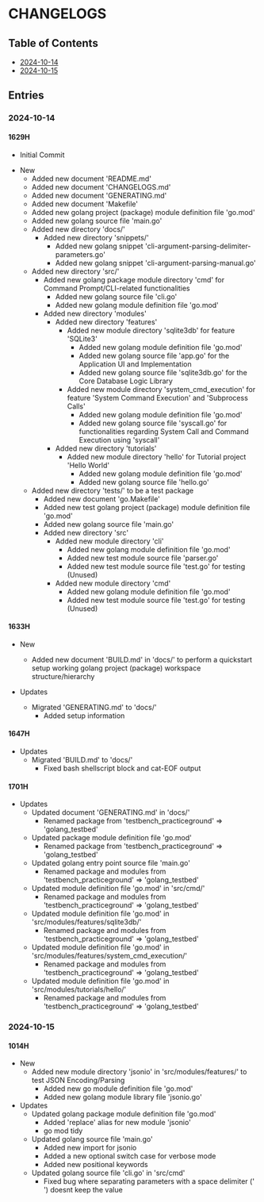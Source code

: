 # CHANGELOGS

## Table of Contents
+ [2024-10-14](#2024-10-14)
+ [2024-10-15](#2024-10-15)

## Entries
### 2024-10-14
#### 1629H
+ Initial Commit

- New
    + Added new document 'README.md'
    + Added new document 'CHANGELOGS.md'
    + Added new document 'GENERATING.md'
    + Added new document 'Makefile'
    + Added new golang project (package) module definition file 'go.mod'
    + Added new golang source file 'main.go'
    - Added new directory 'docs/'
        - Added new directory 'snippets/'
            + Added new golang snippet 'cli-argument-parsing-delimiter-parameters.go'
            + Added new golang snippet 'cli-argument-parsing-manual.go'
    - Added new directory 'src/'
        - Added new golang package module directory 'cmd' for Command Prompt/CLI-related functionalities
            + Added new golang source file 'cli.go'
            + Added new golang module definition file 'go.mod'
        - Added new directory 'modules'
            - Added new directory 'features'
                - Added new module directory 'sqlite3db' for feature 'SQLite3'
                    + Added new golang module definition file 'go.mod'
                    + Added new golang source file 'app.go' for the Application UI and Implementation
                    + Added new golang source file 'sqlite3db.go' for the Core Database Logic Library
                - Added new module directory 'system_cmd_execution' for feature 'System Command Execution' and 'Subprocess Calls'
                    + Added new golang module definition file 'go.mod'
                    + Added new golang source file 'syscall.go' for functionalities regarding System Call and Command Execution using 'syscall'
            - Added new directory 'tutorials'
                - Added new module directory 'hello' for Tutorial project 'Hello World'
                    + Added new golang module definition file 'go.mod'
                    + Added new golang source file 'hello.go'
    - Added new directory 'tests/' to be a test package
        + Added new document 'go.Makefile'
        + Added new test golang project (package) module definition file 'go.mod'
        + Added new golang source file 'main.go'
        - Added new directory 'src'
            - Added new module directory 'cli'
                + Added new golang module definition file 'go.mod'
                + Added new test module source file 'parser.go'
                + Added new test module source file 'test.go' for testing (Unused)
            - Added new module directory 'cmd'
                + Added new golang module definition file 'go.mod'
                + Added new test module source file 'test.go' for testing (Unused)

#### 1633H
- New
    - Added new document 'BUILD.md' in 'docs/' to perform a quickstart setup working golang project (package) workspace structure/hierarchy

- Updates
    - Migrated 'GENERATING.md' to 'docs/'
        + Added setup information

#### 1647H
- Updates
    - Migrated 'BUILD.md' to 'docs/'
        + Fixed bash shellscript block and cat-EOF output

#### 1701H
- Updates
    - Updated document 'GENERATING.md' in 'docs/'
        + Renamed package from 'testbench_practiceground' => 'golang_testbed'
    - Updated package module definition file 'go.mod'
        + Renamed package from 'testbench_practiceground' => 'golang_testbed'
    - Updated golang entry point source file 'main.go'
        + Renamed package and modules from 'testbench_practiceground' => 'golang_testbed'
    - Updated module definition file 'go.mod' in 'src/cmd/'
        + Renamed package and modules from 'testbench_practiceground' => 'golang_testbed'
    - Updated module definition file 'go.mod' in 'src/modules/features/sqlite3db/'
        + Renamed package and modules from 'testbench_practiceground' => 'golang_testbed'
    - Updated module definition file 'go.mod' in 'src/modules/features/system_cmd_execution/'
        + Renamed package and modules from 'testbench_practiceground' => 'golang_testbed'
    - Updated module definition file 'go.mod' in 'src/modules/tutorials/hello/'
        + Renamed package and modules from 'testbench_practiceground' => 'golang_testbed'

### 2024-10-15
#### 1014H
- New
    - Added new module directory 'jsonio' in 'src/modules/features/' to test JSON Encoding/Parsing
        - Added new go module definition file 'go.mod'
        - Added new golang module library file 'jsonio.go'
- Updates
    - Updated golang package module definition file 'go.mod'
        + Added 'replace' alias for new module 'jsonio'
        + go mod tidy
    - Updated golang source file 'main.go'
        + Added new import for jsonio
        + Added a new optional switch case for verbose mode
        + Added new positional keywords
    - Updated golang source file 'cli.go' in 'src/cmd'
        + Fixed bug where separating parameters with a space delimiter (' ') doesnt keep the value


